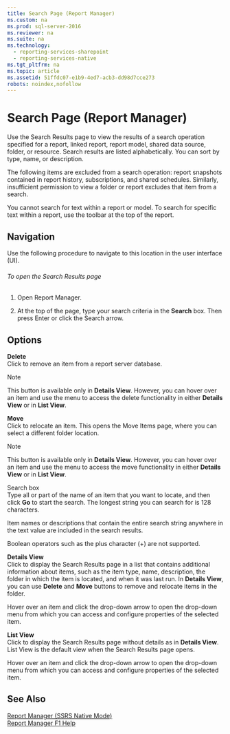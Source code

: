 ```yaml
---
title: Search Page (Report Manager)
ms.custom: na
ms.prod: sql-server-2016
ms.reviewer: na
ms.suite: na
ms.technology: 
  - reporting-services-sharepoint
  - reporting-services-native
ms.tgt_pltfrm: na
ms.topic: article
ms.assetid: 51ffdc07-e1b9-4ed7-acb3-dd98d7cce273
robots: noindex,nofollow
---
```

# Search Page (Report Manager)
  Use the Search Results page to view the results of a search operation specified for a report, linked report, report model, shared data source, folder, or resource. Search results are listed alphabetically. You can sort by type, name, or description.  
  
 The following items are excluded from a search operation: report snapshots contained in report history, subscriptions, and shared schedules. Similarly, insufficient permission to view a folder or report excludes that item from a search.  
  
 You cannot search for text within a report or model. To search for specific text within a report, use the toolbar at the top of the report.  
  
## Navigation  
 Use the following procedure to navigate to this location in the user interface (UI).  
  
###### To open the Search Results page  
  
1.  Open Report Manager.  
  
2.  At the top of the page, type your search criteria in the **Search** box. Then press Enter or click the Search arrow.  
  
## Options  
 **Delete**  
 Click to remove an item from a report server database.  
  
> [!NOTE]  
>  This button is available only in **Details View**. However, you can hover over an item and use the menu to access the delete functionality in either **Details View** or in **List View**.  
  
 **Move**  
 Click to relocate an item. This opens the Move Items page, where you can select a different folder location.  
  
> [!NOTE]  
>  This button is available only in **Details View**. However, you can hover over an item and use the menu to access the move functionality in either **Details View** or in **List View**.  
  
 Search box  
 Type all or part of the name of an item that you want to locate, and then click **Go** to start the search. The longest string you can search for is 128 characters.  
  
 Item names or descriptions that contain the entire search string anywhere in the text value are included in the search results.  
  
 Boolean operators such as the plus character (+) are not supported.  
  
 **Details View**  
 Click to display the Search Results page in a list that contains additional information about items, such as the item type, name, description, the folder in which the item is located, and when it was last run. In **Details View**, you can use **Delete** and **Move** buttons to remove and relocate items in the folder.  
  
 Hover over an item and click the drop-down arrow to open the drop-down menu from which you can access and configure properties of the selected item.  
  
 **List View**  
 Click to display the Search Results page without details as in **Details View**. List View is the default view when the Search Results page opens.  
  
 Hover over an item and click the drop-down arrow to open the drop-down menu from which you can access and configure properties of the selected item.  
  
## See Also  
 [Report Manager  &#40;SSRS Native Mode&#41;](../../Topics/TopicNameNotContainA/Report-Manager---SSRS-Native-Mode-.md)   
 [Report Manager F1 Help](../../Topics/TopicNameNotContainA/Report-Manager-F1-Help.md)  
  
  